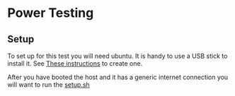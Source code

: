 # Power Testing

## Setup

To set up for this test you will need ubuntu. It is handy to use a USB stick to install it.  See [These instructions](https://ubuntu.com/tutorials/install-ubuntu-desktop#3-create-a-bootable-usb-stick) to create one.

After you have booted the host and it has a generic internet connection you will want to run the [setup.sh](./setup.sh)
